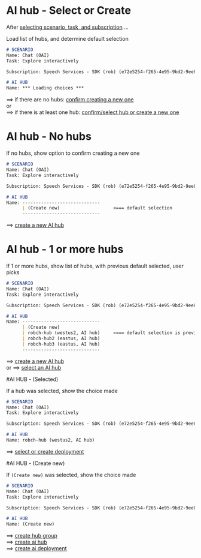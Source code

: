 
# AI hub - Select or Create

After [selecting scenario, task, and subscription](flow-sub-1.0-scenario-task-subscription.md) ...  

Load list of hubs, and determine default selection

```markdown
# SCENARIO
Name: Chat (OAI)
Task: Explore interactively

Subscription: Speech Services - SDK (rob) (e72e5254-f265-4e95-9bd2-9ee8e7329051)

# AI HUB
Name: *** Loading choices ***
```

==> if there are no hubs: [confirm creating a new one](#ai-hub---no-hubs)  
or  
==> if there is at least one hub: [confirm/select hub or create a new one](#ai-hub---1-or-more-hubs)

# AI hub - No hubs

If no hubs, show option to confirm creating a new one

```markdown
# SCENARIO
Name: Chat (OAI)
Task: Explore interactively

Subscription: Speech Services - SDK (rob) (e72e5254-f265-4e95-9bd2-9ee8e7329051)

# AI HUB
Name: -----------------------------
      | (Create new)                    <=== default selection
      -----------------------------
```

==> [create a new AI hub](#ai-hub---create-new)

# AI hub - 1 or more hubs

If 1 or more hubs, show list of hubs, with previous default selected, user picks

```markdown
# SCENARIO
Name: Chat (OAI)
Task: Explore interactively

Subscription: Speech Services - SDK (rob) (e72e5254-f265-4e95-9bd2-9ee8e7329051)

# AI HUB
Name: -----------------------------
      | (Create new)
      | robch-hub (westus2, AI hub)     <=== default selection is previous/smart default if match, create new otherwise
      | robch-hub2 (eastus, AI hub)
      | robch-hub3 (eastus, AI hub)
      -----------------------------
```

==> [create a new AI hub](#ai-hub---create-new)  
or
==> [select an AI hub](#ai-hub---selected)

#AI HUB - (Selected)

If a hub was selected, show the choice made

```markdown
# SCENARIO
Name: Chat (OAI)
Task: Explore interactively

Subscription: Speech Services - SDK (rob) (e72e5254-f265-4e95-9bd2-9ee8e7329051)

# AI HUB
Name: robch-hub (westus2, AI hub)
```

==> [select or create deployment](flow-sub-1.2-ai-select-or-create-deployment.md)

#AI HUB - (Create new)

If `(Create new)` was selected, show the choice made

```markdown
# SCENARIO
Name: Chat (OAI)
Task: Explore interactively

Subscription: Speech Services - SDK (rob) (e72e5254-f265-4e95-9bd2-9ee8e7329051)

# AI HUB
Name: (Create new)
```

==> [create hub group](flow-sub-1.3-create-hub-group.md)  
==> [create ai hub](flow-sub-1.4-create-ai-hub.md)  
==> [create ai deployment](flow-sub-1.5-create-ai-deployment.md)
